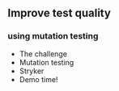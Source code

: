 ## Improve test quality
### using mutation testing

* The challenge
* Mutation testing
* Stryker
* Demo time!
